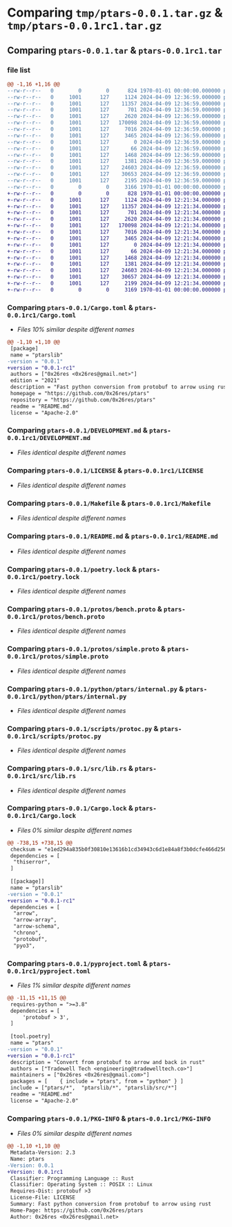# Comparing `tmp/ptars-0.0.1.tar.gz` & `tmp/ptars-0.0.1rc1.tar.gz`

## Comparing `ptars-0.0.1.tar` & `ptars-0.0.1rc1.tar`

### file list

```diff
@@ -1,16 +1,16 @@
--rw-r--r--   0        0        0      824 1970-01-01 00:00:00.000000 ptars-0.0.1/Cargo.toml
--rw-r--r--   0     1001      127     1124 2024-04-09 12:36:59.000000 ptars-0.0.1/DEVELOPMENT.md
--rw-r--r--   0     1001      127    11357 2024-04-09 12:36:59.000000 ptars-0.0.1/LICENSE
--rw-r--r--   0     1001      127      701 2024-04-09 12:36:59.000000 ptars-0.0.1/Makefile
--rw-r--r--   0     1001      127     2620 2024-04-09 12:36:59.000000 ptars-0.0.1/README.md
--rw-r--r--   0     1001      127   170098 2024-04-09 12:36:59.000000 ptars-0.0.1/poetry.lock
--rw-r--r--   0     1001      127     7016 2024-04-09 12:36:59.000000 ptars-0.0.1/protos/bench.proto
--rw-r--r--   0     1001      127     3465 2024-04-09 12:36:59.000000 ptars-0.0.1/protos/simple.proto
--rw-r--r--   0     1001      127        0 2024-04-09 12:36:59.000000 ptars-0.0.1/python/__init__.py
--rw-r--r--   0     1001      127       66 2024-04-09 12:36:59.000000 ptars-0.0.1/python/ptars/__init__.py
--rw-r--r--   0     1001      127     1468 2024-04-09 12:36:59.000000 ptars-0.0.1/python/ptars/internal.py
--rw-r--r--   0     1001      127     1381 2024-04-09 12:36:59.000000 ptars-0.0.1/scripts/protoc.py
--rw-r--r--   0     1001      127    24603 2024-04-09 12:36:59.000000 ptars-0.0.1/src/lib.rs
--rw-r--r--   0     1001      127    30653 2024-04-09 12:36:59.000000 ptars-0.0.1/Cargo.lock
--rw-r--r--   0     1001      127     2195 2024-04-09 12:36:59.000000 ptars-0.0.1/pyproject.toml
--rw-r--r--   0        0        0     3166 1970-01-01 00:00:00.000000 ptars-0.0.1/PKG-INFO
+-rw-r--r--   0        0        0      828 1970-01-01 00:00:00.000000 ptars-0.0.1rc1/Cargo.toml
+-rw-r--r--   0     1001      127     1124 2024-04-09 12:21:34.000000 ptars-0.0.1rc1/DEVELOPMENT.md
+-rw-r--r--   0     1001      127    11357 2024-04-09 12:21:34.000000 ptars-0.0.1rc1/LICENSE
+-rw-r--r--   0     1001      127      701 2024-04-09 12:21:34.000000 ptars-0.0.1rc1/Makefile
+-rw-r--r--   0     1001      127     2620 2024-04-09 12:21:34.000000 ptars-0.0.1rc1/README.md
+-rw-r--r--   0     1001      127   170098 2024-04-09 12:21:34.000000 ptars-0.0.1rc1/poetry.lock
+-rw-r--r--   0     1001      127     7016 2024-04-09 12:21:34.000000 ptars-0.0.1rc1/protos/bench.proto
+-rw-r--r--   0     1001      127     3465 2024-04-09 12:21:34.000000 ptars-0.0.1rc1/protos/simple.proto
+-rw-r--r--   0     1001      127        0 2024-04-09 12:21:34.000000 ptars-0.0.1rc1/python/__init__.py
+-rw-r--r--   0     1001      127       66 2024-04-09 12:21:34.000000 ptars-0.0.1rc1/python/ptars/__init__.py
+-rw-r--r--   0     1001      127     1468 2024-04-09 12:21:34.000000 ptars-0.0.1rc1/python/ptars/internal.py
+-rw-r--r--   0     1001      127     1381 2024-04-09 12:21:34.000000 ptars-0.0.1rc1/scripts/protoc.py
+-rw-r--r--   0     1001      127    24603 2024-04-09 12:21:34.000000 ptars-0.0.1rc1/src/lib.rs
+-rw-r--r--   0     1001      127    30657 2024-04-09 12:21:34.000000 ptars-0.0.1rc1/Cargo.lock
+-rw-r--r--   0     1001      127     2199 2024-04-09 12:21:34.000000 ptars-0.0.1rc1/pyproject.toml
+-rw-r--r--   0        0        0     3169 1970-01-01 00:00:00.000000 ptars-0.0.1rc1/PKG-INFO
```

### Comparing `ptars-0.0.1/Cargo.toml` & `ptars-0.0.1rc1/Cargo.toml`

 * *Files 10% similar despite different names*

```diff
@@ -1,10 +1,10 @@
 [package]
 name = "ptarslib"
-version = "0.0.1"
+version = "0.0.1-rc1"
 authors = ["0x26res <0x26res@gmail.net>"]
 edition = "2021"
 description = "Fast python conversion from protobuf to arrow using rust"
 homepage = "https://github.com/0x26res/ptars"
 repository = "https://github.com/0x26res/ptars"
 readme = "README.md"
 license = "Apache-2.0"
```

### Comparing `ptars-0.0.1/DEVELOPMENT.md` & `ptars-0.0.1rc1/DEVELOPMENT.md`

 * *Files identical despite different names*

### Comparing `ptars-0.0.1/LICENSE` & `ptars-0.0.1rc1/LICENSE`

 * *Files identical despite different names*

### Comparing `ptars-0.0.1/Makefile` & `ptars-0.0.1rc1/Makefile`

 * *Files identical despite different names*

### Comparing `ptars-0.0.1/README.md` & `ptars-0.0.1rc1/README.md`

 * *Files identical despite different names*

### Comparing `ptars-0.0.1/poetry.lock` & `ptars-0.0.1rc1/poetry.lock`

 * *Files identical despite different names*

### Comparing `ptars-0.0.1/protos/bench.proto` & `ptars-0.0.1rc1/protos/bench.proto`

 * *Files identical despite different names*

### Comparing `ptars-0.0.1/protos/simple.proto` & `ptars-0.0.1rc1/protos/simple.proto`

 * *Files identical despite different names*

### Comparing `ptars-0.0.1/python/ptars/internal.py` & `ptars-0.0.1rc1/python/ptars/internal.py`

 * *Files identical despite different names*

### Comparing `ptars-0.0.1/scripts/protoc.py` & `ptars-0.0.1rc1/scripts/protoc.py`

 * *Files identical despite different names*

### Comparing `ptars-0.0.1/src/lib.rs` & `ptars-0.0.1rc1/src/lib.rs`

 * *Files identical despite different names*

### Comparing `ptars-0.0.1/Cargo.lock` & `ptars-0.0.1rc1/Cargo.lock`

 * *Files 0% similar despite different names*

```diff
@@ -738,15 +738,15 @@
 checksum = "e1ed294a835b0f30810e13616b1cd34943c6d1e84a8f3b0dcfe466d256c3e7e7"
 dependencies = [
  "thiserror",
 ]
 
 [[package]]
 name = "ptarslib"
-version = "0.0.1"
+version = "0.0.1-rc1"
 dependencies = [
  "arrow",
  "arrow-array",
  "arrow-schema",
  "chrono",
  "protobuf",
  "pyo3",
```

### Comparing `ptars-0.0.1/pyproject.toml` & `ptars-0.0.1rc1/pyproject.toml`

 * *Files 1% similar despite different names*

```diff
@@ -11,15 +11,15 @@
 requires-python = ">=3.8"
 dependencies = [
     'protobuf > 3',
 ]
 
 [tool.poetry]
 name = "ptars"
-version = "0.0.1"
+version = "0.0.1-rc1"
 description = "Convert from protobuf to arrow and back in rust"
 authors = ["Tradewell Tech <engineering@tradewelltech.co>"]
 maintainers = ["0x26res <0x26res@gmail.com>"]
 packages = [    { include = "ptars", from = "python" } ]
 include = ["ptars/*",  "ptarslib/*", "ptarslib/src/*"]
 readme = "README.md"
 license = "Apache-2.0"
```

### Comparing `ptars-0.0.1/PKG-INFO` & `ptars-0.0.1rc1/PKG-INFO`

 * *Files 0% similar despite different names*

```diff
@@ -1,10 +1,10 @@
 Metadata-Version: 2.3
 Name: ptars
-Version: 0.0.1
+Version: 0.0.1rc1
 Classifier: Programming Language :: Rust
 Classifier: Operating System :: POSIX :: Linux
 Requires-Dist: protobuf >3
 License-File: LICENSE
 Summary: Fast python conversion from protobuf to arrow using rust
 Home-Page: https://github.com/0x26res/ptars
 Author: 0x26res <0x26res@gmail.net>
```


